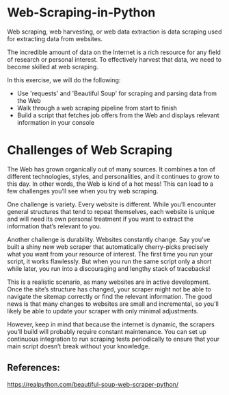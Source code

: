 # Web-Scraping-in-Python
Web scraping, web harvesting, or web data extraction is data scraping used for extracting data from websites.

The incredible amount of data on the Internet is a rich resource for any field of research or personal interest. To effectively harvest that data, we need to become skilled at web scraping.

In this exercise, we will do the following:
- Use 'requests' and 'Beautiful Soup' for scraping and parsing data from the Web
- Walk through a web scraping pipeline from start to finish
- Build a script that fetches job offers from the Web and displays relevant information in your console

# Challenges of Web Scraping
The Web has grown organically out of many sources. It combines a ton of different technologies, styles, and personalities, and it continues to grow to this day. In other words, the Web is kind of a hot mess! This can lead to a few challenges you’ll see when you try web scraping.

One challenge is variety. Every website is different. While you’ll encounter general structures that tend to repeat themselves, each website is unique and will need its own personal treatment if you want to extract the information that’s relevant to you.

Another challenge is durability. Websites constantly change. Say you’ve built a shiny new web scraper that automatically cherry-picks precisely what you want from your resource of interest. The first time you run your script, it works flawlessly. But when you run the same script only a short while later, you run into a discouraging and lengthy stack of tracebacks!

This is a realistic scenario, as many websites are in active development. Once the site’s structure has changed, your scraper might not be able to navigate the sitemap correctly or find the relevant information. The good news is that many changes to websites are small and incremental, so you’ll likely be able to update your scraper with only minimal adjustments.

However, keep in mind that because the internet is dynamic, the scrapers you’ll build will probably require constant maintenance. You can set up continuous integration to run scraping tests periodically to ensure that your main script doesn’t break without your knowledge.

## References:
https://realpython.com/beautiful-soup-web-scraper-python/
